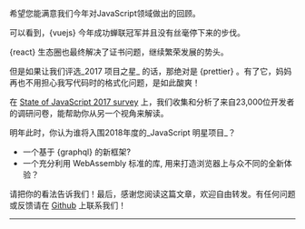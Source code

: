 希望您能满意我们今年对JavaScript领域做出的回顾。

可以看到，{vuejs} 今年成功蝉联冠军并且没有丝毫停下来的步伐。

{react} 生态圈也最终解决了证书问题，继续繁荣发展的势头。

但是如果让我们评选_2017 项目之星_ 的话，那绝对是 {prettier} 。有了它，妈妈再也不用担心我写代码时的格式化问题，是如此酸爽！

在 [State of JavaScript 2017 survey](https://stateofjs.com/) 上，我们收集和分析了来自23,000位开发者的调研问卷，能帮助你从另一个视角来解读。

明年此时，你认为谁将入围2018年度的_JavaScript 明星项目_？

* 一个基于 {graphql} 的新框架?
* 一个充分利用 WebAssembly 标准的库, 用来打造浏览器上与众不同的全新体验？

请把你的看法告诉我们！最后，感谢您阅读这篇文章，欢迎自由转发。有任何问题或反馈请在 [Github](https://github.com/bestofjs/javascript-risingstars) 上联系我们！

---
